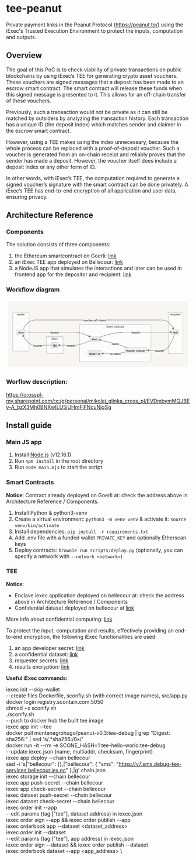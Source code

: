 # tee-peanut

Private payment links in the Peanut Protocol (https://peanut.to/) using the iExec's Trusted Execution Environment to protect the inputs, computation and outputs.

## Overview

The goal of this PoC is to check viability of private transactions on public blockchains by using iExec’s TEE for generating crypto asset vouchers. These vouchers are signed messages that a deposit has been made to an escrow smart contract. The smart contract will release these funds when this signed message is presented to it. This allows for an off-chain transfer of these vouchers.

Previously, such a transaction would not be private as it can still be matched by outsiders by analyzing the transaction history. Each transaction has a unique ID (the deposit index) which matches sender and claimer in the escrow smart contract.

However, using a TEE makes using the index unnecessary, because the whole process can be replaced with a proof-of-deposit voucher. Such a voucher is generated from an on-chain receipt and reliably proves that the sender has made a deposit. However, the voucher itself does include a deposit index or any other form of ID.

In other words, with iExec’s TEE, the computation required to generate a signed voucher’s signature with the smart contract can be done privately. A iExec’s TEE has end-to-end encryption of all application and user data, ensuring privacy.

## Architecture Reference

### Components

The solution consists of three components:

1. the Ethereum smartcontract on Goerli: [link](https://goerli.etherscan.io/address/0x801B9a3121662272844386e1D449dE4867efb43F)
2. an iExec TEE app deployed on Bellecour: [link](https://explorer.iex.ec/bellecour/app/0xd09a816944332207f956e662e3ab178d0347bcf8)
3. a NodeJS app that simulates the interactions and later can be used in frontend app for the depositor and recipient: [link](/main.mjs)

### Workflow diagram

![Workflow diagram for voucher generation](diagram.png)

### Worflow description:

https://crosspl-my.sharepoint.com/:x:/g/personal/mikolaj_glinka_cross_pl/EVDmbymMQJBEv-A_bzX3Mh0BNXwILU5jUHmFiFNcuNjgSg

## Install guide

### Main JS app

1. Install [Node.js](https://nodejs.org/en/download/) (v12.16.1)
2. Run `npm install` in the root directory
3. Run `node main.mjs` to start the script

### Smart Contracts

**Notice**: Contract already deployed on Goerli at: check the address above in Architecture Reference / Components.

1. Install Python & python3-venv
2. Create a virtual environment: `python3 -m venv venv` & activate it: `source venv/bin/activate`
3. Install dependencies: `pip install -r requirements.txt`
4. Add .env file with a funded wallet `PRIVATE_KEY` and optionally Etherscan keys
5. Deploy contracts: `brownie run scripts/deploy.py` (optionally, you can specify a network with `--network <network>`)

### TEE

**Notice**:

- Enclave iexec application deployed on bellecour at: check the address above in Architecture Reference / Components
- Confidential dataset deployed on bellecour at [link](https://explorer.iex.ec/bellecour/dataset/0xe7d615d87fd6524f7c9d6ac30123c0b8b9eb473c)

More info about confidential computing: [link](https://docs.iex.ec/for-developers/confidential-computing/intel-sgx-technology)

To protect the input, computation and results, effectively providing an end-to-end encryption, the following iExec functionalities are used:

1. an app developer secret: [link](https://docs.iex.ec/for-developers/confidential-computing/app-developer-secret)
2. a confidential dataset: [link](https://docs.iex.ec/for-developers/confidential-computing/sgx-encrypted-dataset)
3. requester secrets: [link](https://docs.iex.ec/for-developers/confidential-computing/requester-secrets)
4. results encryption: [link](https://docs.iex.ec/for-developers/confidential-computing/end-to-end-encryption)

**Useful iExec commands:**

iexec init --skip-wallet \
--create files Dockerfile, sconfiy.sh (with correct image names), src/app.py \
docker login registry.scontain.com:5050 \
chmod +x sconify.sh \
./sconify.sh \
--push to docker hub the built tee image \
iexec app init --tee \
docker pull montenegrohugo/peanut-v0.3:tee-debug | grep "Digest: sha256:" | sed 's/.\*sha256:/0x/' \
docker run -it --rm -e SCONE_HASH=1 tee-hello-world:tee-debug \
--update iexec.json (name, multiaddr, checksum, fingerprint) \
iexec app deploy --chain bellecour \
sed -i 's|"bellecour": {},|"bellecour": { "sms": "https://v7.sms.debug-tee-services.bellecour.iex.ec" },|g' chain.json \
iexec storage init --chain bellecour \
iexec app push-secret --chain bellecour \
iexec app check-secret --chain bellecour \
iexec dataset push-secret --chain bellecour \
iexec dataset check-secret --chain bellecour \
iexec order init --app \
--edit params (tag ["tee"], dataset address) in iexec.json \
iexec order sign --app && iexec order publish --app \
iexec orderbook app <your app address> --dataset <dataset_address> \
iexec order init --dataset \
--edit params (tag ["tee"], app address) in iexec.json \
iexec order sign --dataset && iexec order publish --dataset \
iexec orderbook dataset <your dataset address> --app <app_address> \
